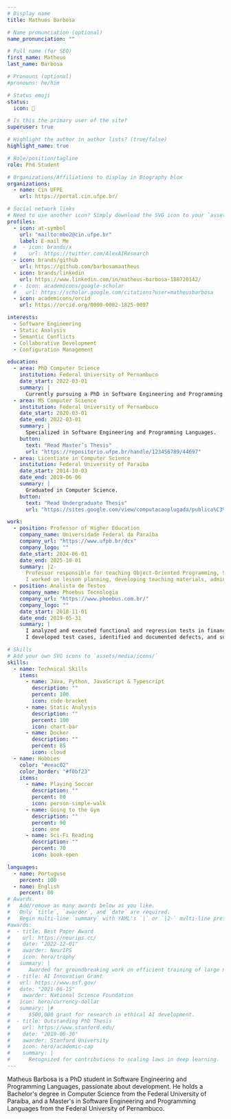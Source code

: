 ```yaml
---
# Display name
title: Mathues Barbosa

# Name pronunciation (optional)
name_pronunciation: ""

# Full name (for SEO)
first_name: Matheus
last_name: Barbosa

# Pronouns (optional)
#pronouns: he/him

# Status emoji
status:
  icon: 🚀

# Is this the primary user of the site?
superuser: true

# Highlight the author in author lists? (true/false)
highlight_name: true

# Role/position/tagline
role: Phd Student

# Organizations/Affiliations to display in Biography blox
organizations:
  - name: Cin UFPE
    url: https://portal.cin.ufpe.br/

# Social network links
# Need to use another icon? Simply download the SVG icon to your `assets/media/icons/` folder.
profiles:
  - icon: at-symbol
    url: "mailto:mbo2@cin.ufpe.br"
    label: E-mail Me
  #  - icon: brands/x
  #    url: https://twitter.com/AlexAIResearch
  - icon: brands/github
    url: https://github.com/barbosamaatheus
  - icon: brands/linkedin
    url: https://www.linkedin.com/in/matheus-barbosa-188720142/
  # - icon: academicons/google-scholar
  #   url: https://scholar.google.com/citations?user=matheusbarbosa
  - icon: academicons/orcid
    url: https://orcid.org/0000-0002-1825-0097

interests:
  - Software Engineering
  - Static Analysis
  - Semantic Conflicts
  - Collaborative Development
  - Configuration Management

education:
  - area: PhD Computer Science
    institution: Federal University of Pernambuco
    date_start: 2022-03-01
    summary: |
      Currently pursuing a PhD in Software Engineering and Programming Languages.
  - area: MS Computer Science
    institution: Federal University of Pernambuco
    date_start: 2020-03-01
    date_end: 2022-03-01
    summary: |
      Specialized in Software Engineering and Programming Languages.
    button:
      text: "Read Master’s Thesis"
      url: "https://repositorio.ufpe.br/handle/123456789/44697"
  - area: Licentiate in Computer Science
    institution: Federal University of Paraíba
    date_start: 2014-10-03
    date_end: 2019-06-06
    summary: |
      Graduated in Computer Science.
    button:
      text: "Read Undergraduate Thesis"
      url: "https://sites.google.com/view/computacaoplugada/publica%C3%A7%C3%B5es?authuser=0#h.p_p3Auv9wc67DM"

work:
  - position: Professor of Higher Education
    company_name: Universidade Federal da Paraíba
    company_url: "https://www.ufpb.br/dcx"
    company_logo: ""
    date_start: 2024-06-01
    date_end: 2025-10-01
    summary: |2-
      Professor responsible for teaching Object-Oriented Programming, Systems Analysis and Design, Data Modeling, and Basic Computing.
      I worked on lesson planning, developing teaching materials, administering assessments, and guiding students in the development of academic and practical projects.
  - position: Analista de Testes
    company_name: Phoebus Tecnologia
    company_url: "https://www.phoebus.com.br/"
    company_logo: ""
    date_start: 2018-11-01
    date_end: 2019-05-31
    summary: |
      I analyzed and executed functional and regression tests in financial applications.
      I developed test cases, identified and documented defects, and supported development teams in reproducing and correcting bugs to ensure product quality.

# Skills
# Add your own SVG icons to `assets/media/icons/`
skills:
  - name: Technical Skills
    items:
      - name: Java, Python, JavaScript & Typescript
        description: ""
        percent: 100
        icon: code-bracket
      - name: Static Analysis
        description: ""
        percent: 100
        icon: chart-bar
      - name: Docker
        description: ""
        percent: 85
        icon: cloud
  - name: Hobbies
    color: "#eeac02"
    color_border: "#f0bf23"
    items:
      - name: Playing Soccer
        description: ""
        percent: 80
        icon: person-simple-walk
      - name: Going to the Gym
        description: ""
        percent: 90
        icon: one
      - name: Sci-Fi Reading
        description: ""
        percent: 70
        icon: book-open

languages:
  - name: Portuguse
    percent: 100
  - name: English
    percent: 80
# Awards.
#   Add/remove as many awards below as you like.
#   Only `title`, `awarder`, and `date` are required.
#   Begin multi-line `summary` with YAML's `|` or `|2-` multi-line prefix and indent 2 spaces below.
#awards:
#  - title: Best Paper Award
#    url: https://neurips.cc/
#    date: "2022-12-01"
#    awarder: NeurIPS
#    icon: hero/trophy
#   summary: |
#      Awarded for groundbreaking work on efficient training of large models.
#  - title: AI Innovation Grant
#   url: https://www.nsf.gov/
#   date: "2021-06-15"
#    awarder: National Science Foundation
#   icon: hero/currency-dollar
#   summary: |#
#      $500,000 grant for research in ethical AI development.
#  - title: Outstanding PhD Thesis
#    url: https://www.stanford.edu/
#    date: "2019-06-30"
#    awarder: Stanford University
#    icon: hero/academic-cap
#    summary: |
#      Recognized for contributions to scaling laws in deep learning.
---
```


Matheus Barbosa is a PhD student in Software Engineering and Programming Languages, passionate about development. He holds a Bachelor's degree in Computer Science from the Federal University of Paraíba, and a Master's in Software Engineering and Programming Languages from the Federal University of Pernambuco.
